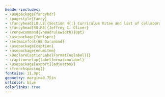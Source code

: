```yaml
---
header-includes:
- \usepackage{fancyhdr}
- \pagestyle{fancy}
- \fancyhead[LO,LE]{Section 4{:} Curriculum Vitae and list of collaborators}
- \fancyhead[RO,RE]{Jeffrey C. Oliver}
- \renewcommand{\headrulewidth}{0pt}
- \usepackage{fontspec}
- \setmainfont{EB Garamond}
- \usepackage{caption}
- \usepackage{enumitem}
- \DeclareCaptionLabelFormat{nolabel}{}
- \captionsetup{labelformat=nolabel}
- \usepackage[export]{adjustbox}
- \frenchspacing{}
fontsize: 11.0pt
geometry: margin=0.75in
urlcolor: blue
colorlinks: true
---
```

